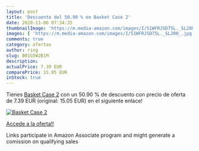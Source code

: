 ```yaml
---
layout: post
title: 'Descuento del 50.90 % en Basket Case 2'
date: 2020-11-06 07:34:35
thumbnailImage: 'https://m.media-amazon.com/images/I/51WFRJSD75L._SL200_.jpg'
images: [ 'https://m.media-amazon.com/images/I/51WFRJSD75L._SL200_.jpg' ]
comments: true
category: ofertas
author: ring
slug: B01G5W2B1M
description:
actualPrice: 7.39 EUR
comparePrice: 15.05 EUR
inStock: true
---
```


Tienes [Basket Case 2](https://www.amazon.fr/dp/B01G5W2B1M/?tag=tolees0d-21) con un 50.90 % de descuento con precio de oferta de 7.39 EUR (original: 15.05 EUR) en el siguiente enlace!

[![Basket Case 2](https://m.media-amazon.com/images/I/51WFRJSD75L._SL200_.jpg)](https://www.amazon.fr/dp/B01G5W2B1M/?tag=tolees0d-21)

[Accede a la oferta!!](https://www.amazon.fr/dp/B01G5W2B1M/?tag=tolees0d-21)

Links participate in Amazon Associate program and might generate a comission on qualifying sales


